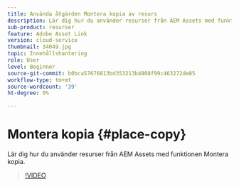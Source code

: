 ```yaml
---
title: Använda åtgärden Montera kopia av resurs
description: Lär dig hur du använder resurser från AEM Assets med funktionen Montera kopia.
sub-product: resurser
feature: Adobe Asset Link
version: cloud-service
thumbnail: 34049.jpg
topic: Innehållshantering
role: User
level: Beginner
source-git-commit: b0bca57676813bd353213b4808f99c463272de85
workflow-type: tm+mt
source-wordcount: '39'
ht-degree: 0%

---
```



# Montera kopia {#place-copy}

Lär dig hur du använder resurser från AEM Assets med funktionen Montera kopia.

>[!VIDEO](https://video.tv.adobe.com/v/34049/?quality=12)

